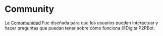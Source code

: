 # Community

La [Comomunidad](https://t.me/DigitalP2PChat) Fue diseñada para que los usuarios puedan interactuar y hacer preguntas que puedan tener sobre cómo funciona @DigitalP2PBot.
